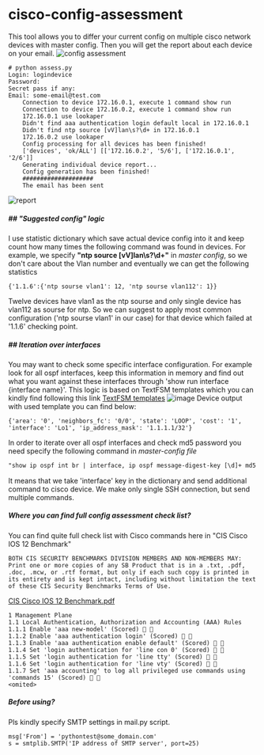 # cisco-config-assessment
This tool allows you to differ your current config on multiple cisco network devices with master config. Then you will get the report about each device on your email.
![config assessment](https://user-images.githubusercontent.com/20796986/41838356-e1c7cc46-7868-11e8-9e80-5ce02b23fb33.png)
        
    # python assess.py
    Login: logindevice
    Password:
    Secret pass if any:
    Email: some-email@test.com
        Connection to device 172.16.0.1, execute 1 command show run
        Connection to device 172.16.0.2, execute 1 command show run
        172.16.0.1 use lookaper
        Didn't find aaa authentication login default local in 172.16.0.1
        Didn't find ntp source [vV]lan\s?\d+ in 172.16.0.1
        172.16.0.2 use lookaper
        Config processing for all devices has been finished!
        ['devices', 'ok/ALL'] [['172.16.0.2', '5/6'], ['172.16.0.1', '2/6']]
        Generating individual device report...
        Config generation has been finished!
        ####################
        The email has been sent

![report](https://user-images.githubusercontent.com/20796986/41652818-e74fb5f0-748c-11e8-83bd-3b10674bc07b.png)

##### ## "Suggested config" logic

I use statistic dictionary which save actual device config into it and keep count how many times the following command was found in devices. For example, we specify **"ntp source [vV]lan\s?\d+"** in *master config*, so we don't care about the Vlan number and eventually we can get the following statistics

    {'1.1.6':{'ntp sourse vlan1': 12, 'ntp sourse vlan112': 1}}
Twelve devices have vlan1 as the ntp sourse and only single device has vlan112 as sourse for ntp. So we can suggest to apply most common configuration ('ntp sourse vlan1' in our case) for that device which failed at '1.1.6' checking point.

##### ## Iteration over interfaces
You may want to check some specific interface configuration. For example look for all ospf interfaces, keep this information in memory and find out what you want against these interfaces through 'show run interface {interface name}'. This logic is based on TextFSM templates which you can kindly find following this link [TextFSM templates](https://github.com/networktocode/ntc-templates/blob/master/templates/index?__s=81e68ymd1xgrmdzspw9f "TextFSM templates") 
![image](https://user-images.githubusercontent.com/20796986/41654736-144b806a-7493-11e8-9072-e195ba788560.png)
Device output with used template you can find below:

    {'area': '0', 'neighbors_fc': '0/0', 'state': 'LOOP', 'cost': '1', 'interface': 'Lo1', 'ip_address_mask': '1.1.1.1/32'}
In order to iterate over all ospf interfaces and check md5 password you need specify the following command in *master-config file*
```rst
"show ip ospf int br | interface, ip ospf message-digest-key [\d]+ md5 7 .*"
```
It means that we take 'interface' key in the dictionary and send additional command to cisco device. We make only single SSH connection, but send multiple commands.

##### Where you can find full config assessment check list?
You can find quite full check list with Cisco commands here in "CIS Cisco IOS 12 Benchmark"
```
BOTH CIS SECURITY BENCHMARKS DIVISION MEMBERS AND NON-MEMBERS MAY:
Print one or more copies of any SB Product that is in a .txt, .pdf, .doc, .mcw, or .rtf format, but only if each such copy is printed in
its entirety and is kept intact, including without limitation the text of these CIS Security Benchmarks Terms of Use.
```
[CIS Cisco IOS 12 Benchmark.pdf](http://www.itsecure.hu/library/image/CIS_Cisco_IOS_12_Benchmark_v4.0.0.pdf "Check List")
```
1 Management Plane
1.1 Local Authentication, Authorization and Accounting (AAA) Rules
1.1.1 Enable 'aaa new-model' (Scored)  
1.1.2 Enable 'aaa authentication login' (Scored)  
1.1.3 Enable 'aaa authentication enable default' (Scored)  
1.1.4 Set 'login authentication for 'line con 0' (Scored)  
1.1.5 Set 'login authentication for 'line tty' (Scored)  
1.1.6 Set 'login authentication for 'line vty' (Scored)  
1.1.7 Set 'aaa accounting' to log all privileged use commands using 'commands 15' (Scored)  
<omited>
```
##### Before using?
Pls kindly specify SMTP settings in mail.py script.
```
msg['From'] = 'pythontest@some_domain.com'
s = smtplib.SMTP('IP address of SMTP server', port=25)
```
